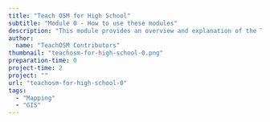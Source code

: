 ```yaml
---
title: "Teach OSM for High School"
subtitle: "Module 0 - How to use these modules"
description: "This module provides an overview and explanation of the TeachOSM for High School modules and how to use them.  Educators should work through this module prior to introducing students to Modules 1-12."
author:
  name: "TeachOSM Contributors"
thumbnail: "teachosm-for-high-school-0.png"
preparation-time: 0
project-time: 2
project: ""
url: "teachosm-for-high-school-0"
tags:
  - "Mapping"
  - "GIS"
---
```

